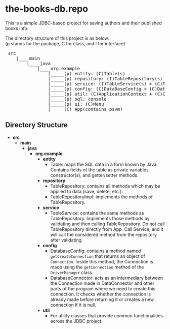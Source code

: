 # the-books-db.repo

This is a simple JDBC-based project for saving authors and their published books info.

The directory structure of this project is as below: <br>
(p stands for the package, C for class, and I for interface) <br>


<pre>
&nbsp;src
&nbsp;   |____main
&nbsp;       |____java
&nbsp;           |____org.example
&nbsp;               |_____(p) entity: (C)Table(s)
&nbsp;               |_____(p) repository: (I)TableRepository(s) + (C)TableRepositoryImpl(s)
&nbsp;               |_____(p) service: (I)TableService(s) + (C)TableServiceImpl(s)
&nbsp;               |_____(p) config: (C)DataBaseConfig + (C)DataConnector
&nbsp;               |_____(p) util: (C)ApplicationContext + (C)Constant
&nbsp;               |_____(p) sql: console
&nbsp;               |_____(p) ui: (C)Menu
&nbsp;               |_____(C) App(contains psvm)
</pre>





## Directory Structure

- **src**
  - **main**
    - **java**
      - **org.example**
        - **entity**
          - Table: maps the SQL data in a form known by Java. Contains fields of the table as private variables, constructor(s), and getter/setter methods.
        - **repository**
          - TableRepository: contains all methods which may be applied to data (save, delete, etc.).
          - TableRepositoryImpl: implements the methods of TableRepository.
        - **service**
          - TableService: contains the same methods as TableRepository. Implements those methods by validating and then calling TableRepository. Do not call TableRepository directly from App. Call Service, and it will call the considered method from the repository after validating.
        - **config**
          - DatabaseConfig: contains a method named `getCreateConnection` that returns an object of `Connection`. Inside this method, the Connection is made using the `getConnection` method of the `DriverManager` class.
          - DatabaseConnector: acts as an intermediary between the Connection made in DataConnector and other parts of the program where we need to create this connection. It checks whether the connection is already made before returning it or creates a new connection if it is null.
        - **util**
          - For utility classes that provide common functionalities across the JDBC project.

